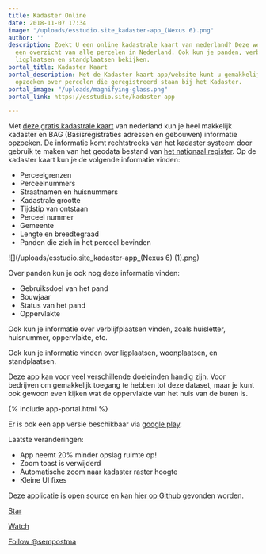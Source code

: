 ```yaml
---
title: Kadaster Online
date: 2018-11-07 17:34
image: "/uploads/esstudio.site_kadaster-app_(Nexus 6).png"
author: ''
description: Zoekt U een online kadastrale kaart van nederland? Deze website biedt
  een overzicht van alle percelen in Nederland. Ook kun je panden, verblijfplaatsen,
  ligplaatsen en standplaatsen bekijken.
portal_title: Kadaster Kaart
portal_description: Met de Kadaster kaart app/website kunt u gemakkelijk informatie
  opzoeken over percelen die geregistreerd staan bij het Kadaster.
portal_image: "/uploads/magnifying-glass.png"
portal_link: https://esstudio.site/kadaster-app

---
```

Met [deze gratis kadastrale kaart](https://esstudio.site/kadaster-app) van nederland kun je heel makkelijk kadaster en BAG (Basisregistraties adressen en gebouwen) informatie opzoeken. De informatie komt rechtstreeks van het kadaster systeem door gebruik te maken van het geodata bestand van [het nationaal register](https://www.nationaalregister.nl/). Op de kadaster kaart kun je de volgende informatie vinden:

* Perceelgrenzen
* Perceelnummers
* Straatnamen en huisnummers
* Kadastrale grootte
* Tijdstip van ontstaan
* Perceel nummer
* Gemeente
* Lengte en breedtegraad
* Panden die zich in het perceel bevinden

![](/uploads/esstudio.site_kadaster-app_(Nexus 6) (1).png)

Over panden kun je ook nog deze informatie vinden:

* Gebruiksdoel van het pand
* Bouwjaar
* Status van het pand
* Oppervlakte

Ook kun je informatie over verblijfplaatsen vinden, zoals huisletter, huisnummer, oppervlakte, etc.

Ook kun je informatie vinden over ligplaatsen, woonplaatsen, en standplaatsen.

Deze app kan voor veel verschillende doeleinden handig zijn. Voor bedrijven om gemakkelijk toegang te hebben tot deze dataset, maar je kunt ook gewoon even kijken wat de oppervlakte van het huis van de buren is.

{% include app-portal.html %}

Er is ook een app versie beschikbaar via [google play](https://play.google.com/store/apps/details?id=com.EchoSierraStudio.Kadaster_Kaart).

Laatste veranderingen:

* App neemt 20% minder opslag ruimte op!
* Zoom toast is verwijderd
* Automatische zoom naar kadaster raster hoogte
* Kleine UI fixes

Deze applicatie is open source en kan [hier op Github](https://github.com/sempostma/kadaster-app) gevonden worden.

<!-- Place this tag where you want the button to render. -->
<a class="github-button" href="https://github.com/sempostma/kadaster-app" data-icon="octicon-star" data-show-count="true" aria-label="Star sempostma/kadaster-app on GitHub">Star</a>
<!-- Place this tag where you want the button to render. -->
<a class="github-button" href="https://github.com/sempostma/kadaster-app/subscription" data-icon="octicon-eye" data-show-count="true" aria-label="Watch sempostma/kadaster-app on GitHub">Watch</a>
<!-- Place this tag where you want the button to render. -->
<a class="github-button" href="https://github.com/sempostma" data-show-count="true" aria-label="Follow @sempostma on GitHub">Follow @sempostma</a>

<script async defer src="https://buttons.github.io/buttons.js"></script>
